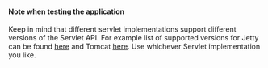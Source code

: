 #### Note when testing the application
Keep in mind that different servlet implementations support different versions of the Servlet API.
For example list of supported versions for 
Jetty can be found [here](https://eclipse.dev/jetty/)
and Tomcat [here](https://tomcat.apache.org/whichversion.html).
Use whichever Servlet implementation you like.
